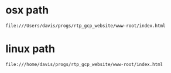 # osx path
`file:///Users/davis/progs/rtp_gcp_website/www-root/index.html`

# linux path
`file:///home/davis/progs/rtp_gcp_website/www-root/index.html`


